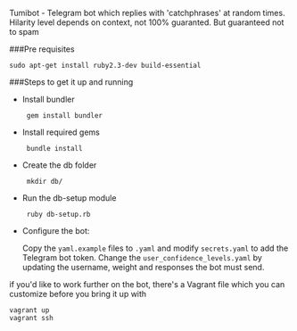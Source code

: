 Tumibot - Telegram bot which replies with 'catchphrases' at random times. Hilarity level depends on context, not 100% guaranted. But guaranteed not to spam

###Pre requisites

    sudo apt-get install ruby2.3-dev build-essential

###Steps to get it up and running 

 - Install bundler

        gem install bundler

 - Install required gems
 
        bundle install

 - Create the db folder
 
        mkdir db/

 - Run the db-setup module
  
        ruby db-setup.rb

 - Configure the bot:
   
   Copy the `yaml.example` files to `.yaml` and modify `secrets.yaml` to add the Telegram bot token. Change the `user_confidence_levels.yaml` by updating the username, weight and responses the bot must send.
  
 if you'd like to work further on the bot, there's a Vagrant file which you can customize before you bring it up with 

    vagrant up
    vagrant ssh
